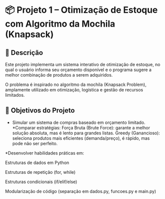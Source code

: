 # 📦 Projeto 1 – Otimização de Estoque com Algoritmo da Mochila (Knapsack)

## 📖 Descrição

Este projeto implementa um sistema interativo de otimização de estoque, no qual o usuário informa seu orçamento disponível e o programa sugere a melhor combinação de produtos a serem adquiridos.

O problema é inspirado no algoritmo da mochila (Knapsack Problem), amplamente utilizado em otimização, logística e gestão de recursos limitados.

## 🎯 Objetivos do Projeto

* Simular um sistema de compras baseado em orçamento limitado.
*Comparar estratégias:
Força Bruta (Brute Force): garante a melhor solução absoluta, mas é lento para grandes listas.
Greedy (Ganancioso): seleciona produtos mais eficientes (demanda/preço), é rápido, mas pode não ser perfeito.

*Desenvolver habilidades práticas em:

Estruturas de dados em Python

Estruturas de repetição (for, while)

Estruturas condicionais (if/elif/else)

Modularização de código (separação em dados.py, funcoes.py e main.py)